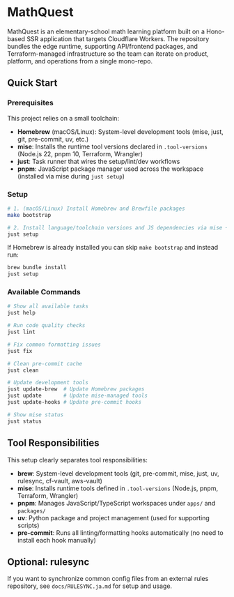 # MathQuest

MathQuest is an elementary-school math learning platform built on a Hono-based SSR application that targets Cloudflare Workers.
The repository bundles the edge runtime, supporting API/frontend packages, and Terraform-managed infrastructure so the team can
iterate on product, platform, and operations from a single mono-repo.

## Quick Start

### Prerequisites

This project relies on a small toolchain:

- **Homebrew** (macOS/Linux): System-level development tools (mise, just, git, pre-commit, uv, etc.)
- **mise**: Installs the runtime tool versions declared in `.tool-versions` (Node.js 22, pnpm 10, Terraform, Wrangler)
- **just**: Task runner that wires the setup/lint/dev workflows
- **pnpm**: JavaScript package manager used across the workspace (installed via mise during `just setup`)

### Setup

```bash
# 1. (macOS/Linux) Install Homebrew and Brewfile packages
make bootstrap

# 2. Install language/toolchain versions and JS dependencies via mise + pnpm
just setup
```

If Homebrew is already installed you can skip `make bootstrap` and instead run:

```bash
brew bundle install
just setup
```

### Available Commands

```bash
# Show all available tasks
just help

# Run code quality checks
just lint

# Fix common formatting issues
just fix

# Clean pre-commit cache
just clean

# Update development tools
just update-brew  # Update Homebrew packages
just update       # Update mise-managed tools
just update-hooks # Update pre-commit hooks

# Show mise status
just status
```

## Tool Responsibilities

This setup clearly separates tool responsibilities:

- **brew**: System-level development tools (git, pre-commit, mise, just, uv, rulesync, cf-vault, aws-vault)
- **mise**: Installs runtime tools defined in `.tool-versions` (Node.js, pnpm, Terraform, Wrangler)
- **pnpm**: Manages JavaScript/TypeScript workspaces under `apps/` and `packages/`
- **uv**: Python package and project management (used for supporting scripts)
- **pre-commit**: Runs all linting/formatting hooks automatically (no need to install each hook manually)

## Optional: rulesync

If you want to synchronize common config files from an external rules repository, see `docs/RULESYNC.ja.md` for setup and usage.

